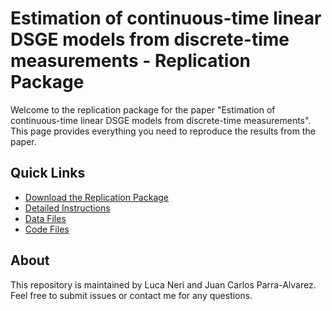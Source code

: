 # Estimation of continuous-time linear DSGE models from discrete-time measurements - Replication Package

Welcome to the replication package for the paper "Estimation of continuous-time linear DSGE models from discrete-time measurements". This page provides everything you need to reproduce the results from the paper.

## Quick Links
- [Download the Replication Package](archive/ct_dsge_replication_package.zip)
- [Detailed Instructions](README.md)
- [Data Files](matlab/data/)
- [Code Files](matlab/)

## About
This repository is maintained by Luca Neri and Juan Carlos Parra-Alvarez. Feel free to submit issues or contact me for any questions.
